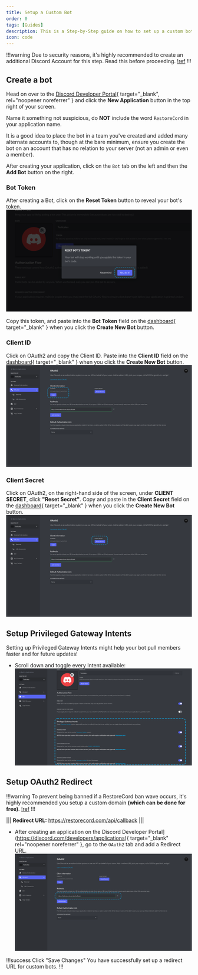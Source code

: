 ```yaml
---
title: Setup a Custom Bot
order: 0
tags: [Guides]
description: This is a Step-by-Step guide on how to set up a custom bot ready for RestoreCord
icon: code
---
```


!!!warning
Due to security reasons, it's highly recommended to create an additional Discord Account for this step.
Read this before proceeding.
[!ref](/guides/secure-your-bot/#security-checklist)
!!!

## Create a bot

Head on over to the [Discord Developer Portal](https://discord.com/developers/applications){ target="_blank", rel="noopener noreferrer" } and click the **New Application** button in the top right of your screen.

Name it something not suspicious, do **NOT** include the word `RestoreCord` in your application name.

It is a good idea to place the bot in a team you've created and added many alternate accounts to, though at the bare minimum, ensure you create the bot on an account that has no relation to your server (not an admin or even a member).

After creating your application, click on the `Bot` tab on the left and then the **Add Bot** button on the right.

### Bot Token

After creating a Bot, click on the **Reset Token** button to reveal your bot's token.
![](../static/BotSetup/bot_token.png)

Copy this token, and paste into the **Bot Token** field on the [dashboard](https://restorecord.com/dashboard/custombots){ target="_blank" } when you click the **Create New Bot** button.

### Client ID

Click on OAuth2 and copy the Client ID. Paste into the **Client ID** field on the [dashboard](https://restorecord.com/dashboard/custombots){ target="_blank" } when you click the **Create New Bot** button.
![](../static/BotSetup/client_id.png)

### Client Secret

Click on OAuth2, on the right-hand side of the screen, under **CLIENT SECRET**, click **"Reset Secret"**. Copy and paste in the **Client Secret** field on the [dashboard](https://restorecord.com/dashboard/custombots){ target="_blank" } when you click the **Create New Bot** button.
![](../static/BotSetup/bot_secret.png)

## Setup Privileged Gateway Intents

Setting up Privileged Gateway Intents might help your bot pull members faster and for future updates!

- Scroll down and toggle every Intent available:
  ![](../static/BotSetup/intents.png)

## Setup OAuth2 Redirect

!!!warning
To prevent being banned if a RestoreCord ban wave occurs, it's highly recommended you setup a custom domain **(which can be done for free)**.
[!ref](/guides/custom-domain/)
!!!

||| **Redirect URL:**
https://restorecord.com/api/callback
|||

- After creating an application on the Discord Developer Portal](https://discord.com/developers/applications){ target="_blank" rel="noopener noreferrer" }, go to the `OAuth2` tab and add a Redirect URL.
  ![](../static/BotSetup/redirect_url.png)

!!!success Click "Save Changes"
You have successfully set up a redirect URL for custom bots.
!!!
